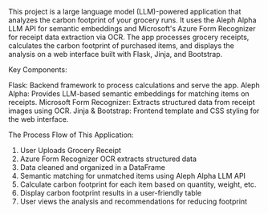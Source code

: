 This project is a large language model (LLM)-powered application that analyzes the carbon footprint of your grocery runs. It uses the Aleph Alpha LLM API for semantic embeddings and Microsoft's Azure Form Recognizer for receipt data extraction via OCR. The app processes grocery receipts, calculates the carbon footprint of purchased items, and displays the analysis on a web interface built with Flask, Jinja, and Bootstrap.

Key Components:

Flask: Backend framework to process calculations and serve the app.
Aleph Alpha: Provides LLM-based semantic embeddings for matching items on receipts.
Microsoft Form Recognizer: Extracts structured data from receipt images using OCR.
Jinja & Bootstrap: Frontend template and CSS styling for the web interface.

The Process Flow of This Application:

1) User Uploads Grocery Receipt
2) Azure Form Recognizer OCR extracts structured data
3) Data cleaned and organized in a DataFrame
4) Semantic matching for unmatched items using Aleph Alpha LLM API
5) Calculate carbon footprint for each item based on quantity, weight, etc.
6) Display carbon footprint results in a user-friendly table
7) User views the analysis and recommendations for reducing footprint

